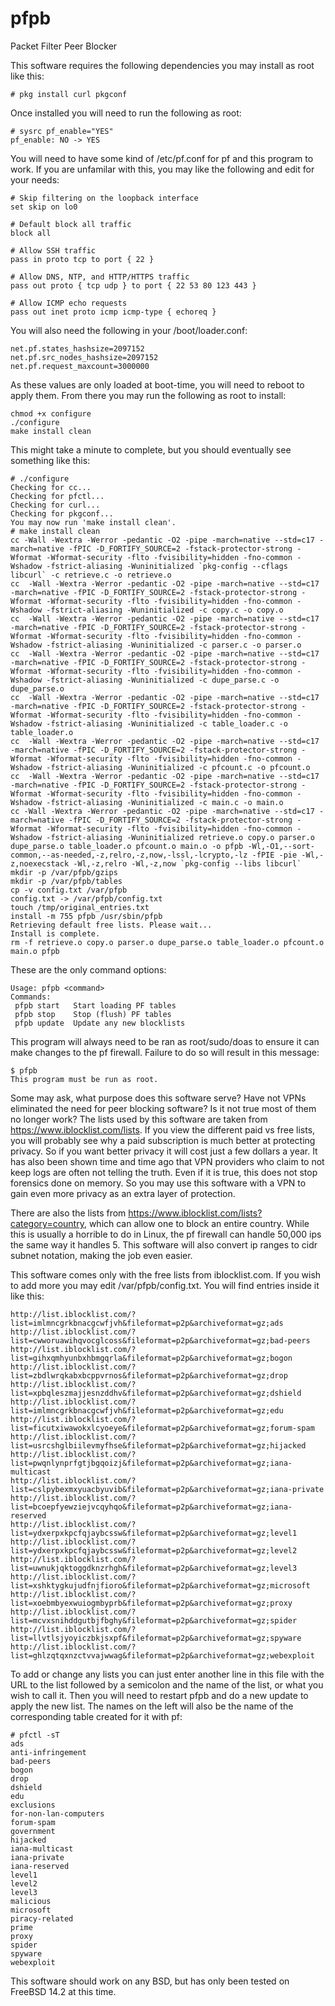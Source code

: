# pfpb
Packet Filter Peer Blocker

This software requires the following dependencies you may install as root like this:

```
# pkg install curl pkgconf
```

Once installed you will need to run the following as root:

```
# sysrc pf_enable="YES"
pf_enable: NO -> YES
```
You will need to have some kind of /etc/pf.conf for pf and this program to work. If you are unfamilar with this, you may like the following and edit for your needs:

```
# Skip filtering on the loopback interface
set skip on lo0

# Default block all traffic
block all

# Allow SSH traffic
pass in proto tcp to port { 22 }

# Allow DNS, NTP, and HTTP/HTTPS traffic
pass out proto { tcp udp } to port { 22 53 80 123 443 }

# Allow ICMP echo requests
pass out inet proto icmp icmp-type { echoreq }
```

You will also need the following in your /boot/loader.conf:

```
net.pf.states_hashsize=2097152 
net.pf.src_nodes_hashsize=2097152 
net.pf.request_maxcount=3000000
```

As these values are only loaded at boot-time, you will need to reboot to apply them. From there you may run the following as root to install:

```
chmod +x configure
./configure
make install clean
```

This might take a minute to complete, but you should eventually see something like this:

```
# ./configure
Checking for cc...
Checking for pfctl...
Checking for curl...
Checking for pkgconf...
You may now run 'make install clean'.
# make install clean
cc -Wall -Wextra -Werror -pedantic -O2 -pipe -march=native --std=c17 -march=native -fPIC -D_FORTIFY_SOURCE=2 -fstack-protector-strong -Wformat -Wformat-security -flto -fvisibility=hidden -fno-common -Wshadow -fstrict-aliasing -Wuninitialized `pkg-config --cflags libcurl` -c retrieve.c -o retrieve.o
cc  -Wall -Wextra -Werror -pedantic -O2 -pipe -march=native --std=c17 -march=native -fPIC -D_FORTIFY_SOURCE=2 -fstack-protector-strong -Wformat -Wformat-security -flto -fvisibility=hidden -fno-common -Wshadow -fstrict-aliasing -Wuninitialized -c copy.c -o copy.o
cc  -Wall -Wextra -Werror -pedantic -O2 -pipe -march=native --std=c17 -march=native -fPIC -D_FORTIFY_SOURCE=2 -fstack-protector-strong -Wformat -Wformat-security -flto -fvisibility=hidden -fno-common -Wshadow -fstrict-aliasing -Wuninitialized -c parser.c -o parser.o
cc  -Wall -Wextra -Werror -pedantic -O2 -pipe -march=native --std=c17 -march=native -fPIC -D_FORTIFY_SOURCE=2 -fstack-protector-strong -Wformat -Wformat-security -flto -fvisibility=hidden -fno-common -Wshadow -fstrict-aliasing -Wuninitialized -c dupe_parse.c -o dupe_parse.o
cc  -Wall -Wextra -Werror -pedantic -O2 -pipe -march=native --std=c17 -march=native -fPIC -D_FORTIFY_SOURCE=2 -fstack-protector-strong -Wformat -Wformat-security -flto -fvisibility=hidden -fno-common -Wshadow -fstrict-aliasing -Wuninitialized -c table_loader.c -o table_loader.o
cc  -Wall -Wextra -Werror -pedantic -O2 -pipe -march=native --std=c17 -march=native -fPIC -D_FORTIFY_SOURCE=2 -fstack-protector-strong -Wformat -Wformat-security -flto -fvisibility=hidden -fno-common -Wshadow -fstrict-aliasing -Wuninitialized -c pfcount.c -o pfcount.o
cc  -Wall -Wextra -Werror -pedantic -O2 -pipe -march=native --std=c17 -march=native -fPIC -D_FORTIFY_SOURCE=2 -fstack-protector-strong -Wformat -Wformat-security -flto -fvisibility=hidden -fno-common -Wshadow -fstrict-aliasing -Wuninitialized -c main.c -o main.o
cc -Wall -Wextra -Werror -pedantic -O2 -pipe -march=native --std=c17 -march=native -fPIC -D_FORTIFY_SOURCE=2 -fstack-protector-strong -Wformat -Wformat-security -flto -fvisibility=hidden -fno-common -Wshadow -fstrict-aliasing -Wuninitialized retrieve.o copy.o parser.o dupe_parse.o table_loader.o pfcount.o main.o -o pfpb -Wl,-O1,--sort-common,--as-needed,-z,relro,-z,now,-lssl,-lcrypto,-lz -fPIE -pie -Wl,-z,noexecstack -Wl,-z,relro -Wl,-z,now `pkg-config --libs libcurl`
mkdir -p /var/pfpb/gzips
mkdir -p /var/pfpb/tables
cp -v config.txt /var/pfpb
config.txt -> /var/pfpb/config.txt
touch /tmp/original_entries.txt
install -m 755 pfpb /usr/sbin/pfpb
Retrieving default free lists. Please wait...
Install is complete.
rm -f retrieve.o copy.o parser.o dupe_parse.o table_loader.o pfcount.o main.o pfpb
```

These are the only command options:

```
Usage: pfpb <command>
Commands:
 pfpb start   Start loading PF tables
 pfpb stop    Stop (flush) PF tables
 pfpb update  Update any new blocklists
```

This program will always need to be ran as root/sudo/doas to ensure it can make changes to the pf firewall. Failure to do so will result in this message:

```
$ pfpb
This program must be run as root.
```

Some may ask, what purpose does this software serve? Have not VPNs eliminated the need for peer blocking software? Is it not true most of them no longer work? The lists used by this software are taken from https://www.iblocklist.com/lists. If you view the different paid vs free lists, you will probably see why a paid subscription is much better at protecting privacy. So if you want better privacy it will cost just a few dollars a year. It has also been shown time and time ago that VPN providers who claim to not keep logs are often not telling the truth. Even if it is true, this does not stop forensics done on memory. So you may use this software with a VPN to gain even more privacy as an extra layer of protection. 

There are also the lists from https://www.iblocklist.com/lists?category=country, which can allow one to block an entire country. While this is usually a horrible to do in Linux, the pf firewall can handle 50,000 ips the same way it handles 5. This software will also convert ip ranges to cidr subnet notation, making the job even easier.

This software comes only with the free lists from iblocklist.com. If you wish to add more you may edit /var/pfpb/config.txt. You will find entries inside it like this:

```
http://list.iblocklist.com/?list=imlmncgrkbnacgcwfjvh&fileformat=p2p&archiveformat=gz;ads
http://list.iblocklist.com/?list=cwworuawihqvocglcoss&fileformat=p2p&archiveformat=gz;bad-peers
http://list.iblocklist.com/?list=gihxqmhyunbxhbmgqrla&fileformat=p2p&archiveformat=gz;bogon
http://list.iblocklist.com/?list=zbdlwrqkabxbcppvrnos&fileformat=p2p&archiveformat=gz;drop
http://list.iblocklist.com/?list=xpbqleszmajjesnzddhv&fileformat=p2p&archiveformat=gz;dshield
http://list.iblocklist.com/?list=imlmncgrkbnacgcwfjvh&fileformat=p2p&archiveformat=gz;edu
http://list.iblocklist.com/?list=ficutxiwawokxlcyoeye&fileformat=p2p&archiveformat=gz;forum-spam
http://list.iblocklist.com/?list=usrcshglbiilevmyfhse&fileformat=p2p&archiveformat=gz;hijacked
http://list.iblocklist.com/?list=pwqnlynprfgtjbgqoizj&fileformat=p2p&archiveformat=gz;iana-multicast
http://list.iblocklist.com/?list=cslpybexmxyuacbyuvib&fileformat=p2p&archiveformat=gz;iana-private
http://list.iblocklist.com/?list=bcoepfyewziejvcqyhqo&fileformat=p2p&archiveformat=gz;iana-reserved
http://list.iblocklist.com/?list=ydxerpxkpcfqjaybcssw&fileformat=p2p&archiveformat=gz;level1
http://list.iblocklist.com/?list=ydxerpxkpcfqjaybcssw&fileformat=p2p&archiveformat=gz;level2
http://list.iblocklist.com/?list=uwnukjqktoggdknzrhgh&fileformat=p2p&archiveformat=gz;level3
http://list.iblocklist.com/?list=xshktygkujudfnjfioro&fileformat=p2p&archiveformat=gz;microsoft
http://list.iblocklist.com/?list=xoebmbyexwuiogmbyprb&fileformat=p2p&archiveformat=gz;proxy
http://list.iblocklist.com/?list=mcvxsnihddgutbjfbghy&fileformat=p2p&archiveformat=gz;spider
http://list.iblocklist.com/?list=llvtlsjyoyiczbkjsxpf&fileformat=p2p&archiveformat=gz;spyware
http://list.iblocklist.com/?list=ghlzqtqxnzctvvajwwag&fileformat=p2p&archiveformat=gz;webexploit
```

To add or change any lists you can just enter another line in this file with the URL to the list followed by a semicolon and the name of the list, or what you wish to call it. Then you will need to restart pfpb and do a new update to apply the new list. The names on the left will also be the name of the corresponding table created for it with pf:

```
# pfctl -sT
ads
anti-infringement
bad-peers
bogon
drop
dshield
edu
exclusions
for-non-lan-computers
forum-spam
government
hijacked
iana-multicast
iana-private
iana-reserved
level1
level2
level3
malicious
microsoft
piracy-related
prime
proxy
spider
spyware
webexploit
```

This software should work on any BSD, but has only been tested on FreeBSD 14.2 at this time.
